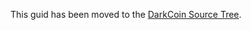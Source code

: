 This guid has been moved to the [DarkCoin Source Tree](https://github.com/darkcoin/darkcoin/blob/master/doc/guide-startmany.md).